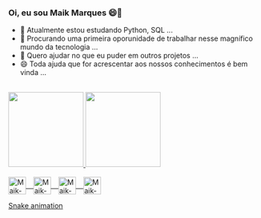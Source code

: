 ### Oi, eu sou Maik Marques 😄👋
- 🌱 Atualmente estou estudando Python, SQL ...
- 🔭 Procurando uma primeira oporunidade de trabalhar nesse magnífico mundo da tecnologia ...
- 👯 Quero ajudar no que eu puder em outros projetos ...
- 😄 Toda ajuda que for acrescentar aos nossos conhecimentos é bem vinda ...

<br>
  <div align="left">
    <a href="https://github.com/Maik-M">
    <img height="150em" src="https://github-readme-stats.vercel.app/api?username=Maik-M&show_icons=true&theme=tokyonight&include_all_commits=true&count_private=true&hide_border=true"/>
    <img height="150em" src="https://github-readme-stats.vercel.app/api/top-langs/?username=Maik-M&layout=compact&langs_count=7&theme=tokyonight&hide_border=true"/>
  </div>
  
  <div style="display: inline_block"><br>
    <img align="center" alt="Maik-Python" height="35" width="35" src="https://cdn.jsdelivr.net/gh/devicons/devicon/icons/python/python-original.svg" />
    &ensp;
    <img align="center" alt="Maik-SQL" height="35" width="35" src="https://cdn.jsdelivr.net/gh/devicons/devicon/icons/mysql/mysql-original.svg" />
    &ensp;
    <img align="center" alt="Maik-Git" height="35" width="35" src="https://cdn.jsdelivr.net/gh/devicons/devicon/icons/git/git-original.svg" />
    &ensp;
    <img align="center" alt="Maik-IDE" height="35" width="35" src="https://cdn.jsdelivr.net/gh/devicons/devicon/icons/pycharm/pycharm-original.svg" />
  </div>
  
  [Snake animation](https://github.com/Maik-M/Maik-M/.github/workflows/cobrinha.yml)
 
